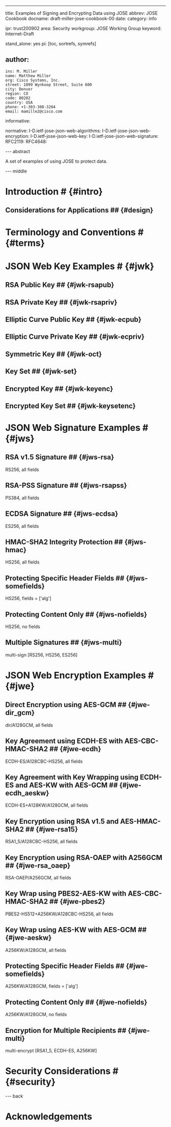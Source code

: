 ---
title: Examples of Signing and Encrypting Data using JOSE
abbrev: JOSE Cookbook
docname: draft-miller-jose-cookbook-00
date: 
category: info

ipr: trust200902
area: Security
workgroup: JOSE Working Group
keyword: Internet-Draft

stand_alone: yes
pi: [toc, sortrefs, symrefs]

author:
 -
    ins: M. Miller
    name: Matthew Miller
    org: Cisco Systems, Inc.
    street: 1899 Wynkoop Street, Suite 600
    city: Denver
    region: CO
    code: 80202
    country: USA
    phone: +1-303-308-3204
    email: mamille2@cisco.com

informative:

normative:
    I-D.ietf-jose-json-web-algorithms:
    I-D.ietf-jose-json-web-encryption:
    I-D.ietf-jose-json-web-key:
    I-D.ietf-jose-json-web-signature:
    RFC2119:
    RFC4648:

--- abstract

A set of examples of using JOSE to protect data.


--- middle

# Introduction # {#intro}


## Considerations for Applications ## {#design}


# Terminology and Conventions # {#terms}


# JSON Web Key Examples # {#jwk}


## RSA Public Key ## {#jwk-rsapub}


## RSA Private Key ## {#jwk-rsapriv}


## Elliptic Curve Public Key ## {#jwk-ecpub}


## Elliptic Curve Private Key ## {#jwk-ecpriv}


## Symmetric Key ## {#jwk-oct}


## Key Set ## {#jwk-set}


## Encrypted Key ## {#jwk-keyenc}


## Encrypted Key Set ## {#jwk-keysetenc}


# JSON Web Signature Examples # {#jws}


## RSA v1.5 Signature ## {#jws-rsa}

RS256, all fields


## RSA-PSS Signature ## {#jws-rsapss}

PS384, all fields


## ECDSA Signature ## {#jws-ecdsa}

ES256, all fields


## HMAC-SHA2 Integrity Protection ## {#jws-hmac}

HS256, all fields


## Protecting Specific Header Fields ## {#jws-somefields}

HS256, fields = \['alg'\]


## Protecting Content Only ## {#jws-nofields}

HS256, no fields


## Multiple Signatures ## {#jws-multi}

multi-sign \[RS256, HS256, ES256\]


# JSON Web Encryption Examples # {#jwe}


## Direct Encryption using AES-GCM ## {#jwe-dir_gcm}

dir/A128GCM, all fields


## Key Agreement using ECDH-ES with AES-CBC-HMAC-SHA2 ## {#jwe-ecdh}

ECDH-ES/A128CBC-HS256, all fields


## Key Agreement with Key Wrapping using ECDH-ES and AES-KW with AES-GCM ## {#jwe-ecdh_aeskw}

ECDH-ES+A128KW/A128GCM, all fields


## Key Encryption using RSA v1.5 and AES-HMAC-SHA2 ## {#jwe-rsa15}

RSA1_5/A128CBC-HS256, all fields


## Key Encryption using RSA-OAEP with A256GCM ## {#jwe-rsa_oaep}

RSA-OAEP/A256GCM, all fields


## Key Wrap using PBES2-AES-KW with AES-CBC-HMAC-SHA2 ## {#jwe-pbes2}

PBES2-HS512+A256KW/A128CBC-HS256, all fields


## Key Wrap using AES-KW with AES-GCM ## {#jwe-aeskw}

A256KW/A128GCM, all fields


## Protecting Specific Header Fields ## {#jwe-somefields}

A256KW/A128GCM, fields = \['alg'\]


## Protecting Content Only ## {#jwe-nofields}

A256KW/A128GCM, no fields


## Encryption for Multiple Recipients ## {#jwe-multi}

multi-encrypt \[RSA1_5, ECDH-ES, A256KW\]


# Security Considerations # {#security}


--- back

# Acknowledgements

